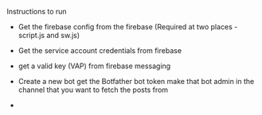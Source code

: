 Instructions to run

- Get the firebase config from the firebase (Required at two places - script.js and sw.js)
- Get the service account credentials from firebase
- get a valid key (VAP) from firebase messaging
- Create a new bot
  get the Botfather bot token
  make that bot admin in the channel that you want to fetch the posts from

-
